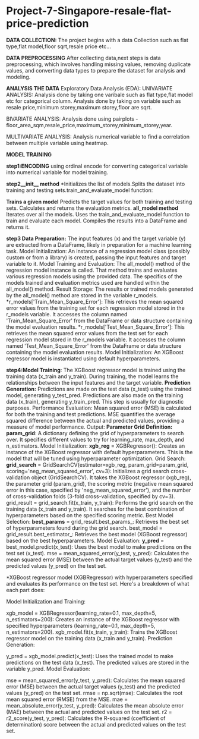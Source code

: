 # Project-7-Singapore-resale-flat-price-prediction

**DATA COLLECTION:**
The project begins with a data Collection such as flat type,flat model,floor sqrt,resale price etc...


**DATA PREPROCESSING**
After collecting data,next steps is data preprocessing, which involves handling missing values, removing duplicate values, and converting data types to prepare the dataset for analysis and modeling.

**ANALYSIS THE DATA**
Exploratory Data Analysis (EDA): 
UNIVARIATE ANALYSIS:
Analysis done by taking one varibale such as flat type,flat model etc for categorical column.
Analysis done by taking on variable such as resale price,minimum storey,maximum storey,floor are sqrt.

BIVARIATE ANALYSIS:
Analysis done using pairplots -floor_area_sqm,resale_price,maximum_storey,minimum_storey,year.

MULTIVARIATE ANALYSIS:
Analysis numerical variable to find a correlation between multiple variable using heatmap.

**MODEL TRAINING**

**step1:**ENCODING****
using ordinal encode for converting categorical variable into numerical variable for model training.

**step2__init__ method**
*Initializes the list of models.Splits the dataset into training and testing sets.train_and_evaluate_model function:

**Trains a given model**
Predicts the target values for both training and testing sets.
Calculates and returns the evaluation metrics.
**all_model method**
Iterates over all the models.
Uses the train_and_evaluate_model function to train and evaluate each model.
Compiles the results into a DataFrame and returns it.

**step3 Data Preparation:**
The input features (x) and the target variable (y) are extracted from a DataFrame, likely in preparation for a machine learning task.
Model Initialization: An instance of a regression model class (possibly custom or from a library) is created, passing the input features and target variable to it.
Model Training and Evaluation: The all_model() method of the regression model instance is called. That method trains and evaluates various regression models using the provided data. The specifics of the models trained and evaluation metrics used are handled within the all_model() method.
Result Storage: The results or trained models generated by the all_model() method are stored in the variable r_models.
*r_models['Train_Mean_Square_Error']: This retrieves the mean squared error values from the training set for each regression model stored in the r_models variable. It accesses the column named 'Train_Mean_Square_Error' from the DataFrame or data structure containing the model evaluation results.
*r_models['Test_Mean_Square_Error']: This retrieves the mean squared error values from the test set for each regression model stored in the r_models variable. It accesses the column named 'Test_Mean_Square_Error' from the DataFrame or data structure containing the model evaluation results.
Model Initialization: An XGBoost regressor model is instantiated using default hyperparameters.

**step4:Model Training**: 
The XGBoost regressor model is trained using the training data (x_train and y_train). During training, the model learns the relationships between the input features and the target variable.
**Prediction Generation:**
Predictions are made on the test data (x_test) using the trained model, generating y_test_pred.
Predictions are also made on the training data (x_train), generating y_train_pred. This step is usually for diagnostic purposes.
Performance Evaluation:
Mean squared error (MSE) is calculated for both the training and test predictions.
MSE quantifies the average squared difference between the actual and predicted values, providing a measure of model performance.
Output:
**Parameter Grid Definition:**
**param_grid**: A dictionary defining the grid of hyperparameters to search over. It specifies different values to try for learning_rate, max_depth, and n_estimators.
Model Initialization:
**xgb_reg** = XGBRegressor(): Creates an instance of the XGBoost regressor with default hyperparameters. This is the model that will be tuned using hyperparameter optimization.
Grid Search:
**grid_search** = GridSearchCV(estimator=xgb_reg, param_grid=param_grid, scoring='neg_mean_squared_error', cv=3): Initializes a grid search cross-validation object (GridSearchCV). It takes the XGBoost regressor (xgb_reg), the parameter grid (param_grid), the scoring metric (negative mean squared error in this case, specified by 'neg_mean_squared_error'), and the number of cross-validation folds (3-fold cross-validation, specified by cv=3).
grid_result = grid_search.fit(x_train, y_train): Performs the grid search on the training data (x_train and y_train). It searches for the best combination of hyperparameters based on the specified scoring metric.
Best Model Selection:
**best_params** = grid_result.best_params_: Retrieves the best set of hyperparameters found during the grid search.
best_model = grid_result.best_estimator_: Retrieves the best model (XGBoost regressor) based on the best hyperparameters.
Model Evaluation:
**y_pred** = best_model.predict(x_test): Uses the best model to make predictions on the test set (x_test).
mse = mean_squared_error(y_test, y_pred): Calculates the mean squared error (MSE) between the actual target values (y_test) and the predicted values (y_pred) on the test set.




*XGBoost regressor model (XGBRegressor) with hyperparameters specified and evaluates its performance on the test set. Here's a breakdown of what each part does:

Model Initialization and Training:

xgb_model = XGBRegressor(learning_rate=0.1, max_depth=5, n_estimators=200): Creates an instance of the XGBoost regressor with specified hyperparameters (learning_rate=0.1, max_depth=5, n_estimators=200).
xgb_model.fit(x_train, y_train): Trains the XGBoost regressor model on the training data (x_train and y_train).
Prediction Generation:

y_pred = xgb_model.predict(x_test): Uses the trained model to make predictions on the test data (x_test). The predicted values are stored in the variable y_pred.
Model Evaluation:

mse = mean_squared_error(y_test, y_pred): Calculates the mean squared error (MSE) between the actual target values (y_test) and the predicted values (y_pred) on the test set.
rmse = np.sqrt(mse): Calculates the root mean squared error (RMSE) from the MSE.
mae = mean_absolute_error(y_test, y_pred): Calculates the mean absolute error (MAE) between the actual and predicted values on the test set.
r2 = r2_score(y_test, y_pred): Calculates the R-squared (coefficient of determination) score between the actual and predicted values on the test set.



